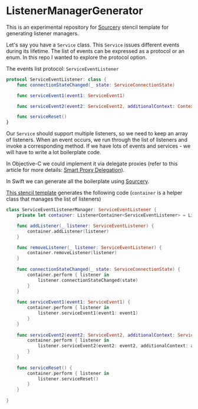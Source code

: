 # ListenerManagerGenerator

This is an experimental repository for [Sourcery](https://github.com/krzysztofzablocki/Sourcery) stencil template for generating listener managers.

Let's say you have a `Service` class. This `Service` issues different events during its lifetime.
The list of events can be expressed as a protocol or an enum.
In this repo I wanted to explore the protocol option.

The events list protocol: `ServiceEventListener`

```swift
protocol ServiceEventListener: class {
    func connectionStateChanged(_ state: ServiceConnectionState)

    func serviceEvent1(event1: ServiceEvent1)

    func serviceEvent2(event2: ServiceEvent2, additionalContext: Context)

    func serviceReset()
}
```

Our `Service` should support multiple listeners, so we need to keep an array of listeners.
When an event occurs, we run through the list of listeners and invoke a corresponding method.
If we have lots of events and services - we will have to write a lot boilerplate code.

In Objective-C we could implement it via delegate proxies (refer to this article for more details: [Smart Proxy Delegation](http://petersteinberger.com/blog/2013/smart-proxy-delegation/)).

In Swift we can generate all the boilerplate using [Sourcery](https://github.com/krzysztofzablocki/Sourcery).

[This stencil template](/ListenerManagerGenerator/Templates/AutoListenerManager.stencil) generates the following code (`container` is a helper class that manages the list of listeners)
```swift
class ServiceEventListenerManager: ServiceEventListener {
    private let container: ListenerContainer<ServiceEventListener> = ListenerContainer()

    func addListener(_ listener: ServiceEventListener) {
        container.addListener(listener)
    }

    func removeListener(_ listener: ServiceEventListener) {
        container.removeListener(listener)
    }
    
    func connectionStateChanged(_ state: ServiceConnectionState) {
        container.perform { listener in
            listener.connectionStateChanged(state)
        }
    }
    
    func serviceEvent1(event1: ServiceEvent1) {
        container.perform { listener in
            listener.serviceEvent1(event1: event1)
        }
    }
    
    func serviceEvent2(event2: ServiceEvent2, additionalContext: ServiceContext) {
        container.perform { listener in
            listener.serviceEvent2(event2: event2, additionalContext: additionalContext)
        }
    }
    
    func serviceReset() {
        container.perform { listener in
            listener.serviceReset()
        }
    }
    
}
```
